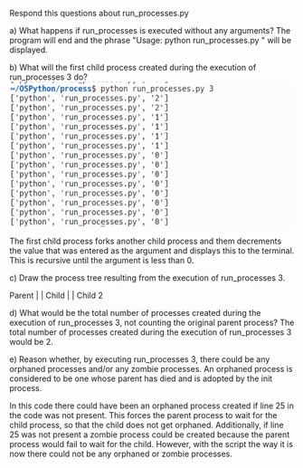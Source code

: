 Respond this questions about run_processes.py

a) What happens if run_processes is executed without any arguments?
The program will end and the phrase "Usage: python run_processes.py <number>" will be displayed.

b) What will the first child process created during the execution of run_processes 3 do?
![Run process image](Run_Processes.png)

The first child process forks another child process and them decrements the value that was entered as the argument and displays this to the terminal. This is recursive until the argument is less than 0.

c) Draw the process tree resulting from the execution of run_processes 3.

Parent
|
|
Child
|
|
Child 2

d) What would be the total number of processes created during the execution of run_processes 3, not counting the original parent process? 
The total number of processes created during the execution of run_processes 3 would be 2.

e) Reason whether, by executing run_processes 3, there could be any orphaned processes and/or any zombie processes. An orphaned process is considered to be one whose parent has died and is adopted by the init process.

In this code there could have been an orphaned process created if line 25 in the code was not present. This forces the parent process to wait for the child process, so that the child does not get orphaned. Additionally, if line 25 was not present a zombie process could be created because the parent process would fail to wait for the child. However, with the script the way it is now there could not be any orphaned or zombie processes.

